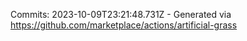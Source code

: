 Commits: 2023-10-09T23:21:48.731Z - Generated via https://github.com/marketplace/actions/artificial-grass
<br>

